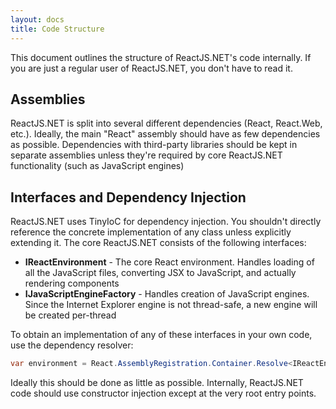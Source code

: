```yaml
---
layout: docs
title: Code Structure
---
```


This document outlines the structure of ReactJS.NET's code internally. If you
are just a regular user of ReactJS.NET, you don't have to read it.

Assemblies
----------
ReactJS.NET is split into several different dependencies (React, React.Web,
etc.). Ideally, the main "React" assembly should have as few dependencies as
possible. Dependencies with third-party libraries should be kept in separate
assemblies unless they're required by core ReactJS.NET functionality (such as
JavaScript engines)

Interfaces and Dependency Injection
-----------------------------------
ReactJS.NET uses TinyIoC for dependency injection. You shouldn't directly
reference the concrete implementation of any class unless explicitly extending
it. The core ReactJS.NET consists of the following interfaces:

 * **IReactEnvironment** - The core React environment. Handles loading of all
   the JavaScript files, converting JSX to JavaScript, and actually rendering
   components
 * **IJavaScriptEngineFactory** - Handles creation of JavaScript engines. Since
   the Internet Explorer engine is not thread-safe, a new engine will be created
   per-thread

To obtain an implementation of any of these interfaces in your own code, use the
dependency resolver:

```csharp
var environment = React.AssemblyRegistration.Container.Resolve<IReactEnvironment>();
```

Ideally this should be done as little as possible. Internally, ReactJS.NET code
should use constructor injection except at the very root entry points.
